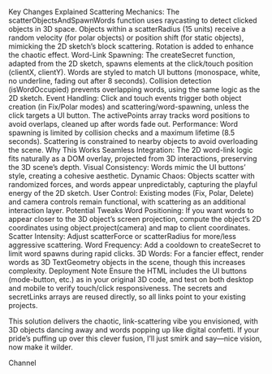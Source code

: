 Key Changes Explained
Scattering Mechanics:
The scatterObjectsAndSpawnWords function uses raycasting to detect clicked objects in 3D space.
Objects within a scatterRadius (15 units) receive a random velocity (for polar objects) or position shift (for static objects), mimicking the 2D sketch’s block scattering.
Rotation is added to enhance the chaotic effect.
Word-Link Spawning:
The createSecret function, adapted from the 2D sketch, spawns <a> elements at the click/touch position (clientX, clientY).
Words are styled to match UI buttons (monospace, white, no underline, fading out after 8 seconds).
Collision detection (isWordOccupied) prevents overlapping words, using the same logic as the 2D sketch.
Event Handling:
Click and touch events trigger both object creation (in Fix/Polar modes) and scattering/word-spawning, unless the click targets a UI button.
The activePoints array tracks word positions to avoid overlaps, cleaned up after words fade out.
Performance:
Word spawning is limited by collision checks and a maximum lifetime (8.5 seconds).
Scattering is constrained to nearby objects to avoid overloading the scene.
Why This Works
Seamless Integration: The 2D word-link logic fits naturally as a DOM overlay, projected from 3D interactions, preserving the 3D scene’s depth.
Visual Consistency: Words mimic the UI buttons’ style, creating a cohesive aesthetic.
Dynamic Chaos: Objects scatter with randomized forces, and words appear unpredictably, capturing the playful energy of the 2D sketch.
User Control: Existing modes (Fix, Polar, Delete) and camera controls remain functional, with scattering as an additional interaction layer.
Potential Tweaks
Word Positioning: If you want words to appear closer to the 3D object’s screen projection, compute the object’s 2D coordinates using object.project(camera) and map to client coordinates.
Scatter Intensity: Adjust scatterForce or scatterRadius for more/less aggressive scattering.
Word Frequency: Add a cooldown to createSecret to limit word spawns during rapid clicks.
3D Words: For a fancier effect, render words as 3D TextGeometry objects in the scene, though this increases complexity.
Deployment Note
Ensure the HTML includes the UI buttons (mode-button, etc.) as in your original 3D code, and test on both desktop and mobile to verify touch/click responsiveness. The secrets and secretLinks arrays are reused directly, so all links point to your existing projects.

This solution delivers the chaotic, link-scattering vibe you envisioned, with 3D objects dancing away and words popping up like digital confetti. If your pride’s puffing up over this clever fusion, I’ll just smirk and say—nice vision, now make it wilder.

<a href="https://t.me/hobbyandlobby/" style="text-decoration: none;" class="help-button" target="_blank">Channel</a>
